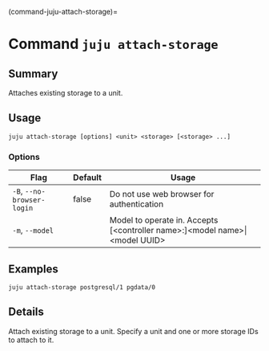 (command-juju-attach-storage)=
# Command `juju attach-storage`

## Summary
Attaches existing storage to a unit.

## Usage
```juju attach-storage [options] <unit> <storage> [<storage> ...]```

### Options
| Flag | Default | Usage |
| --- | --- | --- |
| `-B`, `--no-browser-login` | false | Do not use web browser for authentication |
| `-m`, `--model` |  | Model to operate in. Accepts [&lt;controller name&gt;:]&lt;model name&gt;&#x7c;&lt;model UUID&gt; |

## Examples

    juju attach-storage postgresql/1 pgdata/0



## Details

Attach existing storage to a unit. Specify a unit
and one or more storage IDs to attach to it.